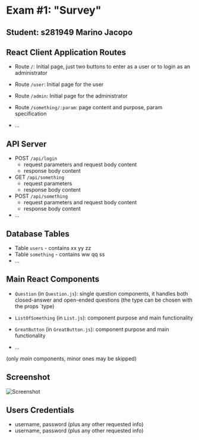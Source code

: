# Exam #1: "Survey"
## Student: s281949 Marino Jacopo 

## React Client Application Routes

- Route `/`: Initial page, just two buttons to enter as a user or to login as an administrator
- Route `/user`: Initial page for the user
- Route `/admin`: Initial page for the administrator
  
- Route `/something/:param`: page content and purpose, param specification
- ...

## API Server

- POST `/api/login`
  - request parameters and request body content
  - response body content
- GET `/api/something`
  - request parameters
  - response body content
- POST `/api/something`
  - request parameters and request body content
  - response body content
- ...

## Database Tables

- Table `users` - contains xx yy zz
- Table `something` - contains ww qq ss
- ...

## Main React Components

- `Question` (in `Question.js`): single question components, it handles both closed-answer and open-ended questions (the type can be chosen with the props `type)
  

- `ListOfSomething` (in `List.js`): component purpose and main functionality
- `GreatButton` (in `GreatButton.js`): component purpose and main functionality
- ...

(only _main_ components, minor ones may be skipped)

## Screenshot

![Screenshot](./img/screenshot.jpg)

## Users Credentials

- username, password (plus any other requested info)
- username, password (plus any other requested info)
